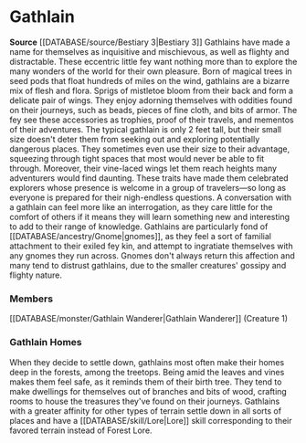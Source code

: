 ﻿---
creature_family: Gathlain
id: '237'
name: Gathlain
rarity: Common
rus_type_level: null
source: '[[DATABASE/source/Bestiary 3|Bestiary 3]]'
trait: null
type: Creature Family

---
# Gathlain

**Source** [[DATABASE/source/Bestiary 3|Bestiary 3]]
Gathlains have made a name for themselves as inquisitive and mischievous, as well as flighty and distractable. These eccentric little fey want nothing more than to explore the many wonders of the world for their own pleasure. 
Born of magical trees in seed pods that float hundreds of miles on the wind, gathlains are a bizarre mix of flesh and flora. Sprigs of mistletoe bloom from their back and form a delicate pair of wings. They enjoy adorning themselves with oddities found on their journeys, such as beads, pieces of fine cloth, and bits of armor. The fey see these accessories as trophies, proof of their travels, and mementos of their adventures.
 The typical gathlain is only 2 feet tall, but their small size doesn't deter them from seeking out and exploring potentially dangerous places. They sometimes even use their size to their advantage, squeezing through tight spaces that most would never be able to fit through. Moreover, their vine-laced wings let them reach heights many adventurers would find daunting. These traits have made them celebrated explorers whose presence is welcome in a group of travelers—so long as everyone is prepared for their nigh-endless questions. A conversation with a gathlain can feel more like an interrogation, as they care little for the comfort of others if it means they will learn something new and interesting to add to their range of knowledge.
 Gathlains are particularly fond of [[DATABASE/ancestry/Gnome|gnomes]], as they feel a sort of familial attachment to their exiled fey kin, and attempt to ingratiate themselves with any gnomes they run across. Gnomes don't always return this affection and many tend to distrust gathlains, due to the smaller creatures' gossipy and flighty nature.

### Members

[[DATABASE/monster/Gathlain Wanderer|Gathlain Wanderer]] (Creature 1)

###  Gathlain Homes

When they decide to settle down, gathlains most often make their homes deep in the forests, among the treetops. Being amid the leaves and vines makes them feel safe, as it reminds them of their birth tree. They tend to make dwellings for themselves out of branches and bits of wood, crafting rooms to house the treasures they've found on their journeys. Gathlains with a greater affinity for other types of terrain settle down in all sorts of places and have a [[DATABASE/skill/Lore|Lore]] skill corresponding to their favored terrain instead of Forest Lore.